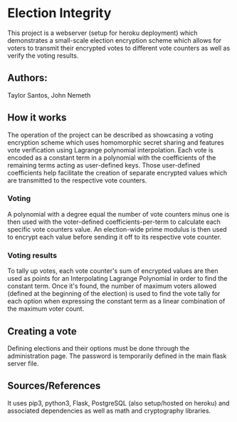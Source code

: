 # Election Integrity

This project is a webserver (setup for heroku deployment) which demonstrates
a small-scale election encryption scheme which allows for voters to transmit
their encrypted votes to different vote counters as well as verify the voting results.

## Authors:
Taylor Santos, John Nemeth

## How it works
The operation of the project can be described as showcasing a voting encryption scheme 
which uses homomorphic secret sharing and features vote verification using Lagrange polynomial interpolation.
Each vote is encoded as a constant term in a polynomial with the coefficients of the remaining terms
acting as user-defined keys. Those user-defined coefficients help facilitate the creation of separate
encrypted values which are transmitted to the respective vote counters.

### Voting
A polynomial with a degree equal the number of vote counters minus one is then used with 
the voter-defined coefficients-per-term to calculate each specific vote counters value. An
election-wide prime modulus is then used to encrypt each value before sending it off to its 
respective vote counter. 

### Voting results
To tally up votes, each vote counter's sum of encrypted values are then used as points for
an Interpolating Lagrange Polynomial in order to find the constant term. Once it's found, 
the number of maximum voters allowed (defined at the beginning of the election) is used to
find the vote tally for each option when expressing the constant term as a linear combination
of the maximum voter count.

## Creating a vote
Defining elections and their options must be done through the administration page. 
The password is temporarily defined in the main flask server file.

## Sources/References
It uses pip3, python3, Flask, PostgreSQL (also setup/hosted on heroku) and associated 
dependencies as well as math and cryptography libraries.
